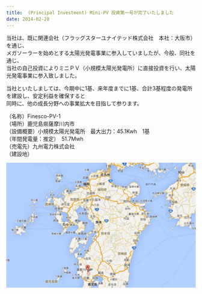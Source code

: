 ```yaml
---
title:  (Principal Investment) Mini-PV 投資第一号が完了いたしました 
date: 2014-02-28
---
```


当社は、既に関連会社（フラッグスターユナイテッド株式会社　本社：大阪市）を通じ、  
メガソーラーを始めとする太陽光発電事業に参入していましたが、今般、同社を通じ、  
当社の自己投資によりミニＰＶ（小規模太陽光発電所）に直接投資を行い、太陽光発電事業に参入致しました。

当社といたしましては、今期中に1基、来年度までに1基、合計3基程度の発電所を建設し、安定利益を確保すると  
同時に、他の成長分野への事業拡大を目指して参ります。

（名称）Finesco-PV-1  
（場所）鹿児島県薩摩川内市  
（設備概要）小規模太陽光発電所　最大出力：45.1Kwh　1基  
（年間発電量：推定）　51.7Mwh  
（売電先）九州電力株式会社  
（建設地）

![](/images/uploads/mini-pv_orig.png)
